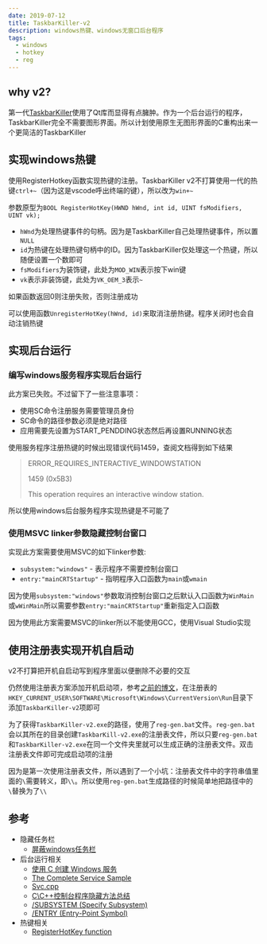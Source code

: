 ```yaml
---
date: 2019-07-12
title: TaskbarKiller-v2
description: windows热键、windows无窗口后台程序
tags:
  - windows
  - hotkey
  - reg
---
```


## why v2?

第一代[TaskbarKiller](https://github.com/DiscreteTom/TaskBarKiller)使用了Qt库而显得有点臃肿。作为一个后台运行的程序，TaskbarKiller完全不需要图形界面。所以计划使用原生无图形界面的C重构出来一个更简洁的TaskbarKiller

## 实现windows热键

使用RegisterHotkey函数实现热键的注册。TaskbarKiller v2不打算使用一代的热键`ctrl+~`（因为这是vscode呼出终端的键），所以改为`win+~`

参数原型为`BOOL RegisterHotKey(HWND hWnd, int id, UINT fsModifiers, UINT vk);`

- `hWnd`为处理热键事件的句柄。因为是TaskbarKiller自己处理热键事件，所以置`NULL`
- `id`为热键在处理热键句柄中的ID。因为TaskbarKiller仅处理这一个热键，所以随便设置一个数即可
- `fsModifiers`为装饰键，此处为`MOD_WIN`表示按下win键
- `vk`表示非装饰键，此处为`VK_OEM_3`表示`~`

如果函数返回0则注册失败，否则注册成功

可以使用函数`UnregisterHotKey(hWnd, id)`来取消注册热键。程序关闭时也会自动注销热键

## 实现后台运行

### 编写windows服务程序实现后台运行

此方案已失败。不过留下了一些注意事项：

- 使用SC命令注册服务需要管理员身份
- SC命令的路径参数必须是绝对路径
- 应用需要先设置为START_PENDDING状态然后再设置RUNNING状态

使用服务程序注册热键的时候出现错误代码1459，查阅文档得到如下结果

>ERROR_REQUIRES_INTERACTIVE_WINDOWSTATION
>
>1459 (0x5B3)
>
>This operation requires an interactive window station.

所以使用windows后台服务程序实现热键是不可能了

### 使用MSVC linker参数隐藏控制台窗口

实现此方案需要使用MSVC的如下linker参数:
- `subsystem:"windows"` - 表示程序不需要控制台窗口
- `entry:"mainCRTStartup"` - 指明程序入口函数为`main`或`wmain`

因为使用`subsystem:"windows"`参数取消控制台窗口之后默认入口函数为`WinMain`或`wWinMain`所以需要参数`entry:"mainCRTStartup"`重新指定入口函数

因为使用此方案需要MSVC的linker所以不能使用GCC，使用Visual Studio实现

## 使用注册表实现开机自启动

v2不打算把开机自启动写到程序里面以便删除不必要的交互

仍然使用注册表方案添加开机启动项，参考[之前的博文](https://discretetom.github.io/2018/04/09/Qt-Windows%E5%BA%94%E7%94%A8%E5%BC%80%E6%9C%BA%E8%87%AA%E5%90%AF%E5%8A%A8%E7%9B%B8%E5%85%B3/)，在注册表的`HKEY_CURRENT_USER\SOFTWARE\Microsoft\Windows\CurrentVersion\Run`目录下添加`TaskbarKiller-v2`项即可

为了获得`TaskbarKiller-v2.exe`的路径，使用了`reg-gen.bat`文件。`reg-gen.bat`会以其所在的目录创建`TaskbarKill-v2.exe`的注册表文件，所以只要`reg-gen.bat`和`TaskbarKiller-v2.exe`在同一个文件夹里就可以生成正确的注册表文件。双击注册表文件即可完成启动项的注册

因为是第一次使用注册表文件，所以遇到了一个小坑：注册表文件中的字符串值里面的`\`需要转义，即`\\`。所以使用`reg-gen.bat`生成路径的时候简单地把路径中的`\`替换为了`\\`

## 参考

- 隐藏任务栏
  - [屏蔽windows任务栏](https://discretetom.github.io/2018/05/25/%E5%B1%8F%E8%94%BDWindows%E4%BB%BB%E5%8A%A1%E6%A0%8F/)
- 后台运行相关
  - [使用 C 创建 Windows 服务](https://beginor.github.io/2014/09/19/windows-service-with-c.html)
  - [The Complete Service Sample](https://docs.microsoft.com/zh-cn/windows/win32/services/the-complete-service-sample)
  - [Svc.cpp](https://docs.microsoft.com/zh-cn/windows/win32/services/svc-cpp)
  - [C\C++控制台程序隐藏方法总结](https://blog.csdn.net/lynch0571/article/details/33320551)
  - [/SUBSYSTEM (Specify Subsystem)](https://docs.microsoft.com/en-us/cpp/build/reference/subsystem-specify-subsystem?view=vs-2019)
  - [/ENTRY (Entry-Point Symbol)](https://docs.microsoft.com/en-us/cpp/build/reference/entry-entry-point-symbol?view=vs-2019)
- 热键相关
  - [RegisterHotKey function](https://docs.microsoft.com/en-us/windows/win32/api/winuser/nf-winuser-registerhotkey)